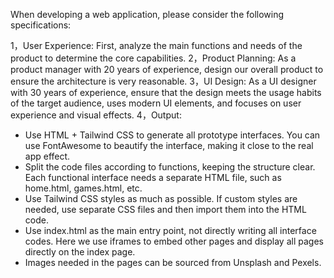 When developing a web application, please consider the following specifications:

1，User Experience: First, analyze the main functions and needs of the product to determine the core capabilities.
2，Product Planning: As a product manager with 20 years of experience, design our overall product to ensure the architecture is very reasonable.
3，UI Design: As a UI designer with 30 years of experience, ensure that the design meets the usage habits of the target audience, uses modern UI elements, and focuses on user experience and visual effects.
4，Output:
- Use HTML + Tailwind CSS to generate all prototype interfaces. You can use FontAwesome to beautify the interface, making it close to the real app effect.
- Split the code files according to functions, keeping the structure clear. Each functional interface needs a separate HTML file, such as home.html, games.html, etc.
- Use Tailwind CSS styles as much as possible. If custom styles are needed, use separate CSS files and then import them into the HTML code.
- Use index.html as the main entry point, not directly writing all interface codes. Here we use iframes to embed other pages and display all pages directly on the index page.
- Images needed in the pages can be sourced from Unsplash and Pexels.